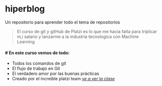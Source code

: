 # hiperblog
Un repositorio para aprender todo el tema de repositorios
>El curso de git y gitHub de Platzi es lo que me hacia falta para triplicar m,i salario y lanzarme a la industria tecnologica con Machine Learning

####  # En este curso vemos de todo:
* Todos los comandos de git
* El flujo de trabajo en Git
* El verdadero amor por las buenas prácticas
* Creado por el increible platzi team
*[ve a ver la clase](http://https://platzi.com/clases/1557-git-github/19977-readmemd-es-una-excelente-practica/ "ve a ver la clase")*